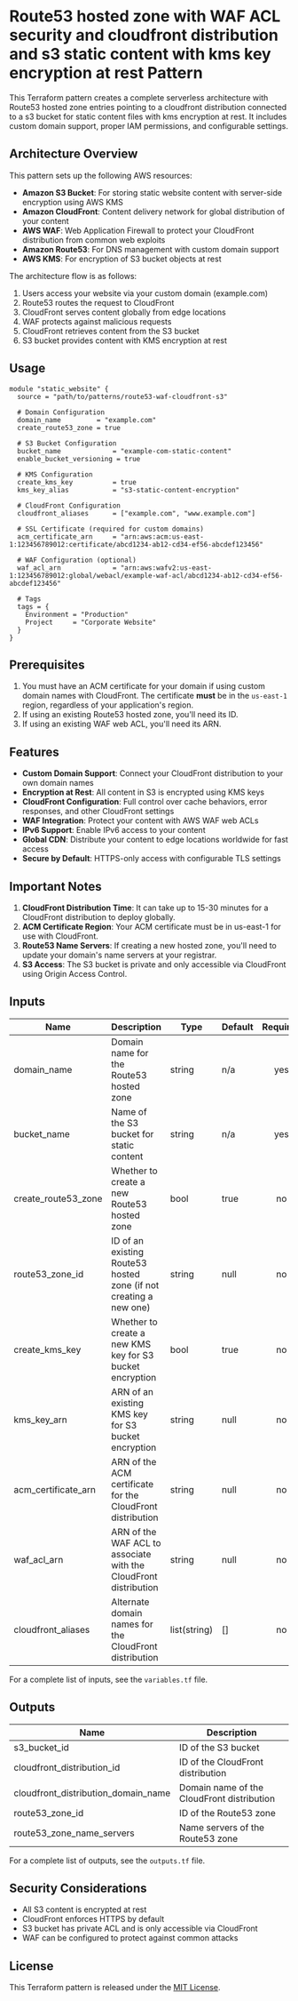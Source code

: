 # Route53 hosted zone with WAF ACL security and cloudfront distribution and s3 static content with kms key encryption at rest Pattern

This Terraform pattern creates a complete serverless architecture with Route53 hosted zone entries pointing to a cloudfront distribution connected to a s3 bucket for static content files with kms encryption at rest. It includes custom domain support, proper IAM permissions, and configurable settings.

## Architecture Overview

This pattern sets up the following AWS resources:

- **Amazon S3 Bucket**: For storing static website content with server-side encryption using AWS KMS
- **Amazon CloudFront**: Content delivery network for global distribution of your content
- **AWS WAF**: Web Application Firewall to protect your CloudFront distribution from common web exploits
- **Amazon Route53**: For DNS management with custom domain support
- **AWS KMS**: For encryption of S3 bucket objects at rest

The architecture flow is as follows:
1. Users access your website via your custom domain (example.com)
2. Route53 routes the request to CloudFront
3. CloudFront serves content globally from edge locations
4. WAF protects against malicious requests
5. CloudFront retrieves content from the S3 bucket
6. S3 bucket provides content with KMS encryption at rest

## Usage

```hcl
module "static_website" {
  source = "path/to/patterns/route53-waf-cloudfront-s3"

  # Domain Configuration
  domain_name         = "example.com"
  create_route53_zone = true
  
  # S3 Bucket Configuration
  bucket_name             = "example-com-static-content"
  enable_bucket_versioning = true
  
  # KMS Configuration
  create_kms_key          = true
  kms_key_alias           = "s3-static-content-encryption"
  
  # CloudFront Configuration
  cloudfront_aliases      = ["example.com", "www.example.com"]
  
  # SSL Certificate (required for custom domains)
  acm_certificate_arn     = "arn:aws:acm:us-east-1:123456789012:certificate/abcd1234-ab12-cd34-ef56-abcdef123456"
  
  # WAF Configuration (optional)
  waf_acl_arn             = "arn:aws:wafv2:us-east-1:123456789012:global/webacl/example-waf-acl/abcd1234-ab12-cd34-ef56-abcdef123456"
  
  # Tags
  tags = {
    Environment = "Production"
    Project     = "Corporate Website"
  }
}
```

## Prerequisites

1. You must have an ACM certificate for your domain if using custom domain names with CloudFront. The certificate **must** be in the `us-east-1` region, regardless of your application's region.
2. If using an existing Route53 hosted zone, you'll need its ID.
3. If using an existing WAF web ACL, you'll need its ARN.

## Features

- **Custom Domain Support**: Connect your CloudFront distribution to your own domain names
- **Encryption at Rest**: All content in S3 is encrypted using KMS keys
- **CloudFront Configuration**: Full control over cache behaviors, error responses, and other CloudFront settings
- **WAF Integration**: Protect your content with AWS WAF web ACLs
- **IPv6 Support**: Enable IPv6 access to your content
- **Global CDN**: Distribute your content to edge locations worldwide for fast access
- **Secure by Default**: HTTPS-only access with configurable TLS settings

## Important Notes

1. **CloudFront Distribution Time**: It can take up to 15-30 minutes for a CloudFront distribution to deploy globally.
2. **ACM Certificate Region**: Your ACM certificate must be in us-east-1 for use with CloudFront.
3. **Route53 Name Servers**: If creating a new hosted zone, you'll need to update your domain's name servers at your registrar.
4. **S3 Access**: The S3 bucket is private and only accessible via CloudFront using Origin Access Control.

## Inputs

| Name | Description | Type | Default | Required |
|------|-------------|------|---------|:--------:|
| domain_name | Domain name for the Route53 hosted zone | string | n/a | yes |
| bucket_name | Name of the S3 bucket for static content | string | n/a | yes |
| create_route53_zone | Whether to create a new Route53 hosted zone | bool | true | no |
| route53_zone_id | ID of an existing Route53 hosted zone (if not creating a new one) | string | null | no |
| create_kms_key | Whether to create a new KMS key for S3 bucket encryption | bool | true | no |
| kms_key_arn | ARN of an existing KMS key for S3 bucket encryption | string | null | no |
| acm_certificate_arn | ARN of the ACM certificate for the CloudFront distribution | string | null | no |
| waf_acl_arn | ARN of the WAF ACL to associate with the CloudFront distribution | string | null | no |
| cloudfront_aliases | Alternate domain names for the CloudFront distribution | list(string) | [] | no |

For a complete list of inputs, see the `variables.tf` file.

## Outputs

| Name | Description |
|------|-------------|
| s3_bucket_id | ID of the S3 bucket |
| cloudfront_distribution_id | ID of the CloudFront distribution |
| cloudfront_distribution_domain_name | Domain name of the CloudFront distribution |
| route53_zone_id | ID of the Route53 zone |
| route53_zone_name_servers | Name servers of the Route53 zone |

For a complete list of outputs, see the `outputs.tf` file.

## Security Considerations

- All S3 content is encrypted at rest
- CloudFront enforces HTTPS by default
- S3 bucket has private ACL and is only accessible via CloudFront
- WAF can be configured to protect against common attacks

## License

This Terraform pattern is released under the [MIT License](https://opensource.org/licenses/MIT).